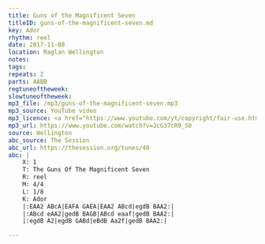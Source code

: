 ```yaml
---
title: Guns of the Magnificent Seven
titleID: guns-of-the-magnificent-seven.md
key: Ador
rhythm: reel
date: 2017-11-08
location: Raglan Wellington
notes:
tags:
repeats: 2 
parts: AABB 
regtuneoftheweek:
slowtuneoftheweek:
mp3_file: /mp3/guns-of-the-magnificent-seven.mp3
mp3_source: YouTube video
mp3_licence: <a href="https://www.youtube.com/yt/copyright/fair-use.html">YouTube Fair Use</a>
mp3_url: https://www.youtube.com/watch?v=JcG37cR9_S0
source: Wellington
abc_source: The Session
abc_url: https://thesession.org/tunes/40
abc: |
    X: 1
    T: The Guns Of The Magnificent Seven
    R: reel
    M: 4/4
    L: 1/8
    K: Ador
    |:EAA2 ABcA|EAFA GAEA|EAA2 ABcd|egdB BAA2:|
    |:ABcd eAA2|gedB BAGB|ABcd eaaf|gedB BAA2:|
    |:egdB A2|egdB GABd|eBdB Aa2f|gedB BAA2:|

---
```

